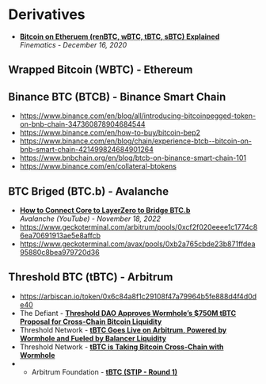 # Derivatives

- [**Bitcoin on Etheruem (renBTC, wBTC, tBTC, sBTC) Explained**](https://www.youtube.com/watch?v=iExly7FGKAQ)
  <br/>_Finematics - December 16, 2020_

## Wrapped Bitcoin (WBTC) - Ethereum

## Binance BTC (BTCB) - Binance Smart Chain

- https://www.binance.com/en/blog/all/introducing-bitcoinpegged-token-on-bnb-chain-347360878904684544
- https://www.binance.com/en/how-to-buy/bitcoin-bep2
- https://www.binance.com/en/blog/chain/experience-btcb--bitcoin-on-bnb-smart-chain-421499824684901264
- https://www.bnbchain.org/en/blog/btcb-on-binance-smart-chain-101
- https://www.binance.com/en/collateral-btokens

## BTC Briged (BTC.b) - Avalanche

- [**How to Connect Core to LayerZero to Bridge BTC.b**](https://www.youtube.com/watch?v=WZKYzsZORGc)
  <br/>_Avalanche (YouTube) - November 18, 2022_
- https://www.geckoterminal.com/arbitrum/pools/0xcf2f020eeee1c1774c86ea70691913ae5e8affcb
- https://www.geckoterminal.com/avax/pools/0xb2a765cbde23b871ffdea95880c8bea979720d36

## Threshold BTC (tBTC) - Arbitrum

- https://arbiscan.io/token/0x6c84a8f1c29108f47a79964b5fe888d4f4d0de40
- The Defiant - [**Threshold DAO Approves Wormhole’s $750M tBTC Proposal for Cross-Chain Bitcoin Liquidity**](https://thedefiant.io/threshold-dao-approves-wormhole-s-usd750m-tbtc-proposal-for-cross-chain-bitcoin-liquidity)
- Threshold Network - [**tBTC Goes Live on Arbitrum, Powered by Wormhole and Fueled by Balancer Liquidity**](https://blog.threshold.network/tbtc-goes-live-on-arbitrum-powered-by-wormhole-and-fueled-by-balancer-liquidity/)
- Threshold Network - [**tBTC is Taking Bitcoin Cross-Chain with Wormhole**](https://blog.threshold.network/tbtc-is-taking-bitcoin-cross-chain-integration-of-wormhole-will-enable-deployment-on-20-side-chains-catalyze-bridging-of-750m-in-value-across-defi/)
- - Arbitrum Foundation - [**tBTC (STIP - Round 1)**](https://forum.arbitrum.foundation/t/tbtc-final-stip-round-1/17022)
